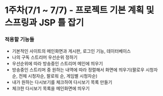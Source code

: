 <h1>1주차(7/1 ~ 7/7) - 프로젝트 기본 계획 및 스프링과 JSP 틀 잡기</h1>
<h3>적용할 기능들</h3>
<ul>
    <li>기본적인 사이트의 메인화면과 게시판, 로그인 기능, 데이터베이스</li>
    <li>나의 구독 스트리머 우선순위 정하기</li>
    <li>우선순위에 따라 방송중인 스트리머 메인에 띄우기</li>
    <li>방송중인 스트리머 중 원하는 내역에 따라 정렬해서 화면에 띄우기(팔로우 시청자순, 전체 시청자순, 팔로워 순, 게임별 시청자순)</li>
    <li>내가 원하는 다시보기를 체크하여 다시보기 목록 만들기</li>
    <li>체크한 다시보기 목록을 메인화면에 띄우기</li>
</ul>